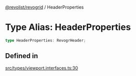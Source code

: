 [@revolist/revogrid](README.md) / HeaderProperties

# Type Alias: HeaderProperties

```ts
type HeaderProperties: RevogrHeader;
```

## Defined in

[src/types/viewport.interfaces.ts:30](https://github.com/revolist/revogrid/blob/5b9d5acc12b1e8b58b94bf47dcbc001b6b394655/src/types/viewport.interfaces.ts#L30)
